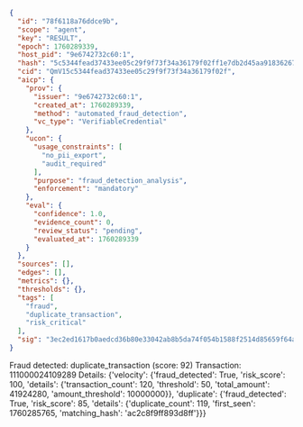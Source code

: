 ```json
{
  "id": "78f6118a76ddce9b",
  "scope": "agent",
  "key": "RESULT",
  "epoch": 1760289339,
  "host_pid": "9e6742732c60:1",
  "hash": "5c5344fead37433ee05c29f9f73f34a36179f02ff1e7db2d45aa91836267de04",
  "cid": "QmV15c5344fead37433ee05c29f9f73f34a36179f02f",
  "aicp": {
    "prov": {
      "issuer": "9e6742732c60:1",
      "created_at": 1760289339,
      "method": "automated_fraud_detection",
      "vc_type": "VerifiableCredential"
    },
    "ucon": {
      "usage_constraints": [
        "no_pii_export",
        "audit_required"
      ],
      "purpose": "fraud_detection_analysis",
      "enforcement": "mandatory"
    },
    "eval": {
      "confidence": 1.0,
      "evidence_count": 0,
      "review_status": "pending",
      "evaluated_at": 1760289339
    }
  },
  "sources": [],
  "edges": [],
  "metrics": {},
  "thresholds": {},
  "tags": [
    "fraud",
    "duplicate_transaction",
    "risk_critical"
  ],
  "sig": "3ec2ed1617b0aedcd36b80e33042ab8b5da74f054b1588f2514d85659f64a4a1"
}
```

Fraud detected: duplicate_transaction (score: 92)
Transaction: 111000024109289
Details: {'velocity': {'fraud_detected': True, 'risk_score': 100, 'details': {'transaction_count': 120, 'threshold': 50, 'total_amount': 41924280, 'amount_threshold': 10000000}}, 'duplicate': {'fraud_detected': True, 'risk_score': 85, 'details': {'duplicate_count': 119, 'first_seen': 1760285765, 'matching_hash': 'ac2c8f9ff893d8ff'}}}